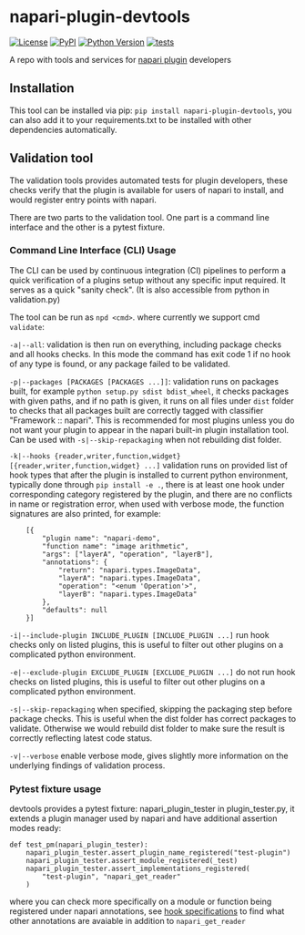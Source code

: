 # napari-plugin-devtools

[![License](https://img.shields.io/pypi/l/napari-plugin-devtools.svg?color=green)](https://github.com/napari/napari-plugin-devtools/raw/main/LICENSE)
[![PyPI](https://img.shields.io/pypi/v/napari-plugin-devtools.svg?color=green)](https://pypi.org/project/napari-plugin-devtools)
[![Python Version](https://img.shields.io/pypi/pyversions/napari-demo.svg?color=green)](https://python.org)
[![tests](https://github.com/napari/napari-plugin-devtools/workflows/CI/badge.svg)](https://github.com/napari/napari-plugin-devtools/actions)

A repo with tools and services for [napari plugin](https://napari.org/docs/dev/plugins/index.html) developers

## Installation
This tool can be installed via pip: `pip install napari-plugin-devtools`, 
you can also add it to your requirements.txt to be installed with other 
dependencies automatically.

## Validation tool
The validation tools provides automated tests for plugin developers, 
these checks verify that the plugin is available for users of napari 
to install, and would register entry points with napari. 

There are two parts to the validation tool. One part is a 
command line interface and the other is a pytest fixture.

### Command Line Interface (CLI) Usage
The CLI can be used by continuous integration (CI) pipelines to perform a 
quick verification of a plugins setup without any specific input required. 
It serves as a quick "sanity check". (It is also accessible from python in validation.py)

The tool can be run as `npd <cmd>`. where currently we support cmd `validate`:

`-a|--all`: validation is then run on everything, including package checks and all hooks checks.
In this mode the command has exit code 1 if no hook of any type is found, or any package failed 
to be validated.

`-p|--packages [PACKAGES [PACKAGES ...]]`: validation runs on packages built, for example
`python setup.py sdist bdist_wheel`, it checks packages with 
given paths, and if no path is given, it runs on all files under `dist` folder to checks that 
all packages built are correctly tagged with classifier "Framework :: napari". This is 
recommended for most plugins unless you do not want your plugin to appear in the napari built-in 
plugin installation tool. Can be used with `-s|--skip-repackaging` when not rebuilding dist folder.

`-k|--hooks {reader,writer,function,widget} [{reader,writer,function,widget} ...]` validation runs on
provided list of hook types that after the plugin is installed to current python environment, 
typically done through `pip install -e .`, there is at least one hook under corresponding category 
registered by the plugin, and there are no conflicts in name or registration error, when used
with verbose mode, the function signatures are also printed, for example:
```
    [{
        "plugin name": "napari-demo",
        "function name": "image arithmetic",
        "args": ["layerA", "operation", "layerB"],
        "annotations": {
            "return": "napari.types.ImageData",
            "layerA": "napari.types.ImageData",
            "operation": "<enum 'Operation'>",
            "layerB": "napari.types.ImageData"
        },
        "defaults": null
    }]
``` 

`-i|--include-plugin INCLUDE_PLUGIN [INCLUDE_PLUGIN ...]` run hook checks only on listed plugins, 
this is useful to filter out other plugins on a complicated python environment.


`-e|--exclude-plugin EXCLUDE_PLUGIN [EXCLUDE_PLUGIN ...]` do not run hook checks on listed plugins, 
this is useful to filter out other plugins on a complicated python environment.

`-s|--skip-repackaging` when specified, skipping the packaging step before package checks.
This is useful when the dist folder has correct packages to validate. Otherwise we would rebuild dist
folder to make sure the result is correctly reflecting latest code status.

`-v|--verbose` enable verbose mode, gives slightly more information on the underlying findings of validation process.



### Pytest fixture usage
devtools provides a pytest fixture: napari_plugin_tester 
in plugin_tester.py, it extends a plugin manager used by napari
and have additional assertion modes ready:
```
def test_pm(napari_plugin_tester):
    napari_plugin_tester.assert_plugin_name_registered("test-plugin")
    napari_plugin_tester.assert_module_registered(_test)
    napari_plugin_tester.assert_implementations_registered(
        "test-plugin", "napari_get_reader"
    )
```
where you can check more specifically on a module or function 
being registered under napari annotations, see 
[hook specifications](https://napari.org/docs/dev/plugins/hook_specifications.html)
to find what other annotations are avaiable in addition to `napari_get_reader`
